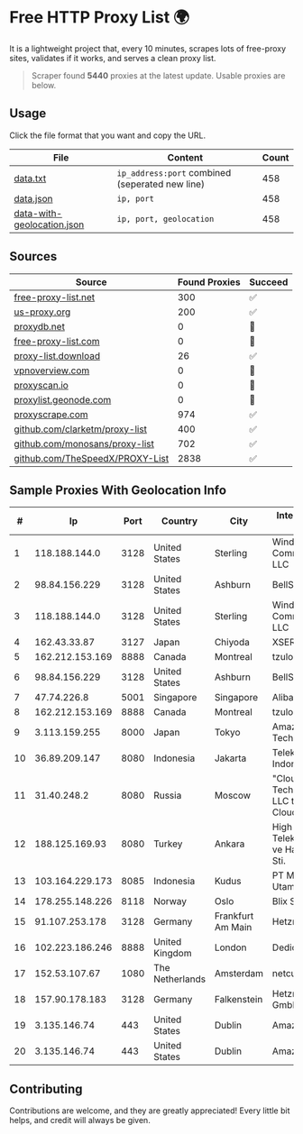 
# Free HTTP Proxy List 🌍

It is a lightweight project that, every 10 minutes, scrapes lots of free-proxy sites, validates if it works, and serves a clean proxy list.


> Scraper found **5440** proxies at the latest update. Usable proxies are below.

## Usage

Click the file format that you want and copy the URL.


|File|Content|Count|
|----|-------|-----|
|[data.txt](https://raw.githubusercontent.com/themiralay/Proxy-List-World/master/data.txt)|`ip_address:port` combined (seperated new line)|458|
|[data.json](https://raw.githubusercontent.com/themiralay/Proxy-List-World/master/data.json)|`ip, port`|458|
|[data-with-geolocation.json](https://raw.githubusercontent.com/themiralay/Proxy-List-World/master/data-with-geolocation.json)|`ip, port, geolocation`|458|

## Sources

|Source|Found Proxies|Succeed|
|------|-------------|-------|
|[free-proxy-list.net](https://free-proxy-list.net)|300|✅|
|[us-proxy.org](https://www.us-proxy.org)|200|✅|
|[proxydb.net](http://proxydb.net)|0|🚫|
|[free-proxy-list.com](https://free-proxy-list.com/?page=&port=&type%5B%5D=http&type%5B%5D=https&up_time=0&search=Search)|0|🚫|
|[proxy-list.download](https://www.proxy-list.download/HTTP)|26|✅|
|[vpnoverview.com](https://vpnoverview.com/privacy/anonymous-browsing/free-proxy-servers)|0|🚫|
|[proxyscan.io](https://www.proxyscan.io)|0|🚫|
|[proxylist.geonode.com](https://proxylist.geonode.com/api/proxy-list?limit=300&page=1&sort_by=lastChecked&sort_type=desc&protocols=http,https)|0|🚫|
|[proxyscrape.com](https://api.proxyscrape.com/v2/?request=displayproxies&protocol=http&timeout=10000&country=all&ssl=all&anonymity=all)|974|✅|
|[github.com/clarketm/proxy-list](https://raw.githubusercontent.com/clarketm/proxy-list/master/proxy-list-raw.txt)|400|✅|
|[github.com/monosans/proxy-list](https://raw.githubusercontent.com/monosans/proxy-list/main/proxies/http.txt)|702|✅|
|[github.com/TheSpeedX/PROXY-List](https://raw.githubusercontent.com/TheSpeedX/PROXY-List/master/http.txt)|2838|✅|


## Sample Proxies With Geolocation Info

|#|Ip|Port|Country|City|Internet Service Provider|
|-|--|----|-------|----|-------------------------|
|1|118.188.144.0|3128|United States|Sterling|Windstream Communications LLC|
|2|98.84.156.229|3128|United States|Ashburn|BellSouth.net Inc.|
|3|118.188.144.0|3128|United States|Sterling|Windstream Communications LLC|
|4|162.43.33.87|3127|Japan|Chiyoda|XSERVER Inc.|
|5|162.212.153.169|8888|Canada|Montreal|tzulo, inc.|
|6|98.84.156.229|3128|United States|Ashburn|BellSouth.net Inc.|
|7|47.74.226.8|5001|Singapore|Singapore|Alibaba Cloud LLC|
|8|162.212.153.169|8888|Canada|Montreal|tzulo, inc.|
|9|3.113.159.255|8000|Japan|Tokyo|Amazon Technologies Inc.|
|10|36.89.209.147|8080|Indonesia|Jakarta|Telekomunikasi Indonesia|
|11|31.40.248.2|8080|Russia|Moscow|"Cloud Technologies" LLC trading as Cloud.ru|
|12|188.125.169.93|8080|Turkey|Ankara|High Speed Telekomunikasyon ve Hab. Hiz. Ltd. Sti.|
|13|103.164.229.173|8085|Indonesia|Kudus|PT Muria Data Utama|
|14|178.255.148.226|8118|Norway|Oslo|Blix Solutions|
|15|91.107.253.178|3128|Germany|Frankfurt Am Main|Hetzner Online AG|
|16|102.223.186.246|8888|United Kingdom|London|Dedicated Servers|
|17|152.53.107.67|1080|The Netherlands|Amsterdam|netcup GmbH|
|18|157.90.178.183|3128|Germany|Falkenstein|Hetzner Online GmbH|
|19|3.135.146.74|443|United States|Dublin|Amazon.com, Inc.|
|20|3.135.146.74|443|United States|Dublin|Amazon.com, Inc.|



## Contributing

Contributions are welcome, and they are greatly appreciated! Every
little bit helps, and credit will always be given.

